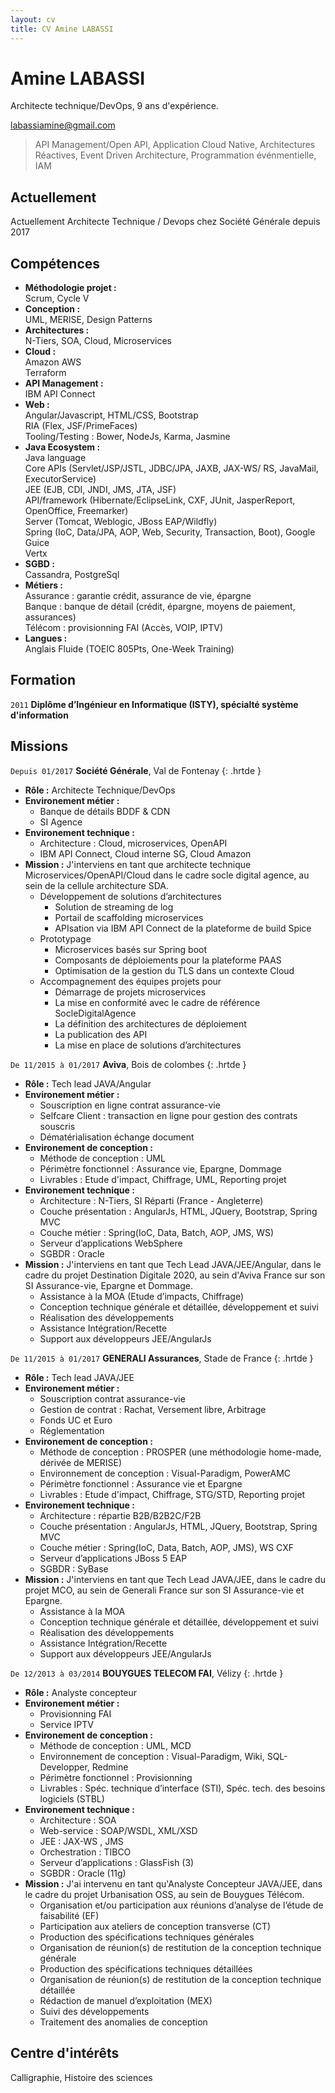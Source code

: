 ```yaml
---
layout: cv
title: CV Amine LABASSI
---
```

# Amine LABASSI
Architecte technique/DevOps, 9 ans d'expérience.
<div id="webaddress">
  <a href="mailto:labassiamine@gmail.com">labassiamine@gmail.com</a>
</div>

> API Management/Open API, Application Cloud Native, Architectures Réactives, Event Driven Architecture, Programmation événmentielle, IAM 

## Actuellement
Actuellement Architecte Technique / Devops chez Société Générale depuis 2017

## Compétences
* __Méthodologie projet :__<br/>Scrum, Cycle V
* __Conception :__<br/>UML, MERISE, Design Patterns
* __Architectures :__<br/>N-Tiers, SOA, Cloud, Microservices
* __Cloud :__
<br/>Amazon AWS
<br/>Terraform
* __API Management :__<br/>IBM API Connect
* __Web :__<br/>Angular/Javascript, HTML/CSS, Bootstrap
<br/>RIA (Flex, JSF/PrimeFaces)
<br/>Tooling/Testing : Bower, NodeJs, Karma, Jasmine
* __Java Ecosystem :__ 
<br/>Java language
<br/>Core APIs (Servlet/JSP/JSTL, JDBC/JPA, JAXB, JAX-WS/ RS, JavaMail, ExecutorService)
<br/>JEE (EJB, CDI, JNDI, JMS, JTA, JSF)
<br/>API/framework (Hibernate/EclipseLink, CXF, JUnit, JasperReport, OpenOffice, Freemarker)
<br/>Server (Tomcat, Weblogic, JBoss EAP/Wildfly)
<br/>Spring (IoC, Data/JPA, AOP, Web, Security, Transaction, Boot), Google Guice
<br/>Vertx
* __SGBD :__
<br/>Cassandra, PostgreSql
* __Métiers :__
<br/>Assurance : garantie crédit, assurance de vie, épargne
<br/>Banque : banque de détail (crédit, épargne, moyens de paiement, assurances)
<br/>Télécom : provisionning FAI (Accès, VOIP, IPTV)
* __Langues :__
<br/>Anglais Fluide (TOEIC 805Pts, One-Week Training)

## Formation

`2011`
__Diplôme d’Ingénieur en Informatique (ISTY), spécialté système d'information__

## Missions

`Depuis 01/2017`
__Société Générale__, Val de Fontenay
{: .hrtde }
- __Rôle :__ Architecte Technique/DevOps
- __Environement métier :__
  - Banque de détails BDDF & CDN
  - SI Agence 
- __Environement technique :__
  - Architecture : Cloud, microservices, OpenAPI
  - IBM API Connect, Cloud interne SG, Cloud Amazon
- __Mission :__ J'interviens en tant que architecte technique Microservices/OpenAPI/Cloud dans le cadre socle digital agence, au sein de la cellule architecture SDA.
  - Développement de solutions d’architectures
    - Solution de streaming de log
    - Portail de scaffolding microservices
    - APIsation via IBM API Connect de la plateforme de build Spice
  - Prototypage
    - Microservices basés sur Spring boot
    - Composants de déploiements pour la plateforme PAAS
    - Optimisation de la gestion du TLS dans un contexte Cloud
  - Accompagnement des équipes projets pour
    - Démarrage de projets microservices
    - La mise en conformité avec le cadre de référence SocleDigitalAgence
    - La définition des architectures de déploiement
    - La publication des API
    - La mise en place de solutions d’architectures
  
`De 11/2015 à 01/2017`
__Aviva__, Bois de colombes
{: .hrtde }
- __Rôle :__ Tech lead JAVA/Angular
- __Environement métier :__
  - Souscription en ligne contrat assurance-vie
  - Selfcare Client : transaction en ligne pour gestion des contrats souscris
  - Dématérialisation échange document
- __Environement de conception :__
  - Méthode de conception : UML
  - Périmètre fonctionnel : Assurance vie, Epargne, Dommage
  - Livrables : Etude d'impact, Chiffrage, UML, Reporting projet
- __Environement technique :__
  - Architecture : N-Tiers, SI Réparti (France - Angleterre)
  - Couche présentation : AngularJs, HTML, JQuery, Bootstrap, Spring MVC
  - Couche métier : Spring(IoC, Data, Batch, AOP, JMS, WS)
  - Serveur d’applications WebSphere
  - SGBDR : Oracle
- __Mission :__ J'interviens en tant que Tech Lead JAVA/JEE/Angular, dans le cadre du projet Destination Digitale 2020, au sein d'Aviva France sur son SI Assurance-vie, Epargne et Dommage.
  - Assistance à la MOA (Etude d’impacts, Chiffrage)
  - Conception technique générale et détaillée, développement et suivi
  - Réalisation des développements
  - Assistance Intégration/Recette
  - Support aux développeurs JEE/AngularJs

`De 11/2015 à 01/2017`
__GENERALI Assurances__, Stade de France
{: .hrtde }
- __Rôle :__ Tech lead JAVA/JEE
- __Environement métier :__
  - Souscription contrat assurance-vie
  - Gestion de contrat : Rachat, Versement libre, Arbitrage
  - Fonds UC et Euro
  - Réglementation
- __Environement de conception :__
  - Méthode de conception : PROSPER (une méthodologie home-made, dérivée de MERISE)
  - Environnement de conception : Visual-Paradigm, PowerAMC
  - Périmètre fonctionnel : Assurance vie et Epargne
  - Livrables : Etude d'impact, Chiffrage, STG/STD, Reporting projet
- __Environement technique :__
  - Architecture : répartie B2B/B2B2C/F2B
  - Couche présentation : AngularJs, HTML, JQuery, Bootstrap, Spring MVC
  - Couche métier : Spring(IoC, Data, Batch, AOP, JMS),  WS CXF
  - Serveur d’applications JBoss 5 EAP
  - SGBDR : SyBase
- __Mission :__ J'interviens en tant que Tech Lead JAVA/JEE, dans le cadre du projet MCO, au sein de Generali France sur son SI Assurance-vie et Epargne.
  - Assistance à la MOA
  - Conception technique générale et détaillée, développement et suivi
  - Réalisation des développements
  - Assistance Intégration/Recette
  - Support aux développeurs JEE/AngularJs


`De 12/2013 à 03/2014`
__BOUYGUES TELECOM FAI__, Vélizy
{: .hrtde }
- __Rôle :__ Analyste concepteur
- __Environement métier :__
  - Provisionning FAI
  - Service IPTV
- __Environement de conception :__
  - Méthode de conception : UML, MCD
  - Environnement de conception : Visual-Paradigm, Wiki, SQL-Developper, Redmine
  - Périmètre fonctionnel : Provisionning
  - Livrables : Spéc. technique d’interface (STI), Spéc. tech. des besoins logiciels (STBL)
- __Environement technique :__
  - Architecture : SOA
  - Web-service : SOAP/WSDL, XML/XSD
  - JEE : JAX-WS , JMS
  - Orchestration : TIBCO
  - Serveur d’applications : GlassFish (3)
  - SGBDR : Oracle (11g)
- __Mission :__ J'ai intervenu en tant qu'Analyste Concepteur JAVA/JEE, dans le cadre du projet Urbanisation OSS, au sein de Bouygues Télécom.
  - Organisation et/ou participation aux réunions d’analyse de l’étude de faisabilité (EF)
  - Participation aux ateliers de conception transverse (CT)
  - Production des spécifications techniques générales
  - Organisation de réunion(s) de restitution de la conception technique générale
  - Production des spécifications techniques détaillées
  - Organisation de réunion(s) de restitution de la conception technique détaillée
  - Rédaction de manuel d’exploitation (MEX)
  - Suivi des développements
  - Traitement des anomalies de conception
  
## Centre d'intérêts

Calligraphie, Histoire des sciences

<!-- ### Footer

Dernière mise à jour : 25/03/2019

-->
